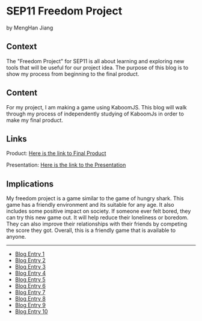 # SEP11 Freedom Project
by MengHan Jiang

## Context
The "Freedom Project" for SEP11 is all about learning and exploring new tools that will be useful for our project idea. The purpose of this blog is to show my process from beginning to the final product.

## Content
For my project, I am making a game using KaboomJS. This blog will walk through my process of independently studying of KaboomJs in order to make my final product.

## Links

Product: [Here is the link to Final Product](https://fp-mvp.menghanj8072.repl.co/)

Presentation: [Here is the link to the Presentation](https://docs.google.com/presentation/d/1-w2vGD2DQpte47OWSo3JkwgT690Y3U3nplCrG-dxNtw/edit#slide=id.p)

## Implications
My freedom project is a game similar to the game of hungry shark. This game has a friendly environment and its suitable for any age. It also includes some positive impact on society. If someone ever felt bored, they can try this new game out. It will help reduce their loneliness or boredom. They can also improve their relationships with their friends by competing the score they got. Overall, this is a friendly game that is available to anyone.

---

* [Blog Entry 1](entries/entry01.md)
* [Blog Entry 2](entries/entry02.md)
* [Blog Entry 3](entries/entry03.md)
* [Blog Entry 4](entries/entry04.md)
* [Blog Entry 5](entries/entry05.md)
* [Blog Entry 6](entries/entry06.md)
* [Blog Entry 7](entries/entry07.md)
* [Blog Entry 8](entries/entry08.md)
* [Blog Entry 9](entries/entry09.md)
* [Blog Entry 10](entries/entry10.md)
